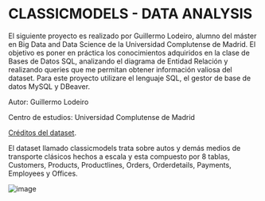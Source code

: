 # CLASSICMODELS - DATA ANALYSIS

El siguiente proyecto es realizado por Guillermo Lodeiro, alumno del máster en Big Data and Data Science de la Universidad Complutense de Madrid. El objetivo es poner en práctica los conocimientos adquiridos en la clase de Bases de Datos SQL, analizando el diagrama de Entidad Relación y realizando queries que me permitan obtener información valiosa del dataset. Para este proyecto utilizare el lenguaje SQL, el gestor de base de datos MySQL y DBeaver.

Autor: Guillermo Lodeiro

Centro de estudios: Universidad Complutense de Madrid


[Créditos del dataset](https://www.mysqltutorial.org/mysql-sample-database.aspx). 

El dataset llamado classicmodels trata sobre autos y demás medios de transporte clásicos hechos a escala y esta compuesto por 8 tablas, Customers, Products, Productlines, Orders, Orderdetails, Payments, Employees y Offices.

![image](https://github.com/guilleldas/Primer_Proyecto_SQL/assets/145810000/1f7a9d33-c705-4658-af6c-826d2c8cfe42)

